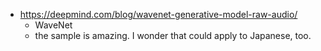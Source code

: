  - https://deepmind.com/blog/wavenet-generative-model-raw-audio/
 	- WaveNet
	- the sample is amazing. I wonder that could apply to Japanese, too.
